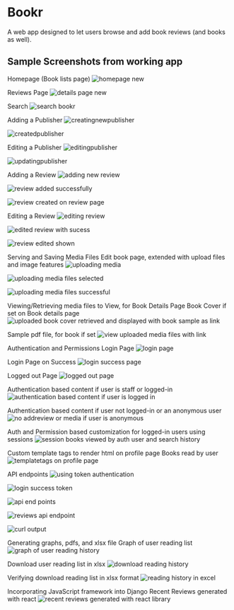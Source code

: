 # Bookr 
A web app designed to let users browse and add book reviews (and books as well). 

## Sample Screenshots from working app
Homepage (Book lists page)
![homepage new](https://github.com/natcobbinah/Bookr_Django/assets/10479361/ba9bbe01-0289-491d-b43c-3d1c9cd2a709)

Reviews Page
![details page new](https://github.com/natcobbinah/Bookr_Django/assets/10479361/43bddc92-60e5-4d98-b447-e288b098ecd6)

Search 
![search bookr](https://github.com/natcobbinah/Bookr_Django/assets/10479361/c3bd7bf0-193a-4681-be9c-869be3245cbc)

Adding a Publisher
![creatingnewpublisher](https://github.com/natcobbinah/Bookr_Django/assets/10479361/4b0f8059-1dcb-433e-8680-58eb673a9c73)

![createdpublisher](https://github.com/natcobbinah/Bookr_Django/assets/10479361/9c6921e6-74a8-491d-b700-c77da3dfba93)

Editing a Publisher
![editingpublisher](https://github.com/natcobbinah/Bookr_Django/assets/10479361/703b94ba-257f-4a6b-b344-7862570ca95f)

![updatingpublisher](https://github.com/natcobbinah/Bookr_Django/assets/10479361/56e2e094-a79c-4cf9-8523-0a7b053e872f)

Adding a Review
![adding new review](https://github.com/natcobbinah/Bookr_Django/assets/10479361/44fac1c6-14f6-4a8b-ad88-5d5b39388c73)

![review added successfully](https://github.com/natcobbinah/Bookr_Django/assets/10479361/4b89d3c4-92b4-4946-9bea-84b4ac0eac37)

![review created on review page](https://github.com/natcobbinah/Bookr_Django/assets/10479361/cb9247c8-930f-4d2a-b137-6c6da4318d52)

Editing a Review
![editing review](https://github.com/natcobbinah/Bookr_Django/assets/10479361/528f65e4-489a-4b33-8a83-03304b0eda99)

![edited review with sucess](https://github.com/natcobbinah/Bookr_Django/assets/10479361/831868f6-e9c4-4455-ae10-cb4cb7d71825)

![review edited shown](https://github.com/natcobbinah/Bookr_Django/assets/10479361/a0da8202-aaae-4815-afb8-3f394f382ce3)

Serving and Saving Media Files
Edit book page, extended with upload files and image features
![uploading media](https://github.com/natcobbinah/Bookr_Django/assets/10479361/2e74dcc6-a310-449c-bdb9-52f6c8c26156)

![uploading media files selected](https://github.com/natcobbinah/Bookr_Django/assets/10479361/204fc307-6892-4bff-9ab3-8ba89d957dda)

![uploading media files successful](https://github.com/natcobbinah/Bookr_Django/assets/10479361/f690b4c5-d554-418b-b0f8-288b36c3b332)

Viewing/Retrieving media files to View, for Book Details Page
Book Cover if set on Book details page
![uploaded book cover retrieved and displayed with book sample as link](https://github.com/natcobbinah/Bookr_Django/assets/10479361/1d9f4eb5-80dd-4e6a-b011-fb13c493032d)

Sample pdf file, for book if set
![view uploaded media files with link](https://github.com/natcobbinah/Bookr_Django/assets/10479361/0a2c9b31-2a0a-4854-b994-250f00c263fd)

Authentication and Permissions
Login Page
![login page](https://github.com/natcobbinah/Bookr_Django/assets/10479361/6fa2dbb1-ac7c-4836-a8bc-61b6e32c38b9)

Login Page on Success
![login success page](https://github.com/natcobbinah/Bookr_Django/assets/10479361/232482f1-a51b-48b3-8172-a48bee605c6a)

Logged out Page
![logged out page](https://github.com/natcobbinah/Bookr_Django/assets/10479361/fe0cc8fe-c036-414b-9e00-9d0c3d90ddc2)

Authentication based content if user is staff or logged-in
![authentication based content if user is logged in](https://github.com/natcobbinah/Bookr_Django/assets/10479361/221efadc-f29b-4865-a369-1b3a494dcde4)

Authentication based content if user not logged-in or an anonymous user
![no addreview or media if user is anonymous](https://github.com/natcobbinah/Bookr_Django/assets/10479361/0b700a05-9248-4909-a8c5-3aae461fdc4f)

Auth and Permission based customization for logged-in users using sessions
![session books viewed by auth user and search history](https://github.com/natcobbinah/Bookr_Django/assets/10479361/1e1b8dbd-32cd-4b63-8f87-19827486cc27)

Custom template tags to render html on profile page 
Books read by user
![templatetags on profile page](https://github.com/natcobbinah/Bookr_Django/assets/10479361/05813c4d-c9a5-4906-9852-14bc05ad39d8)

API endpoints
![using token authentication](https://github.com/natcobbinah/Bookr_Django/assets/10479361/f772db53-c645-4917-88e7-b4348c5db93f)

![login success token](https://github.com/natcobbinah/Bookr_Django/assets/10479361/437d062c-c3c4-49ef-a214-58cdf54fc557)

![api end points](https://github.com/natcobbinah/Bookr_Django/assets/10479361/69dbf2ba-5d82-420d-97c6-589aaa52efc3)

![reviews api endpoint](https://github.com/natcobbinah/Bookr_Django/assets/10479361/8ebfe407-6cde-4755-8ffb-a2e4b22bd650)

![curl output](https://github.com/natcobbinah/Bookr_Django/assets/10479361/cfa1d51d-a1e8-460c-b386-d07ede6ad9b0)

Generating graphs, pdfs, and xlsx file
Graph of user reading list
![graph of user reading history](https://github.com/natcobbinah/Bookr_Django/assets/10479361/29b819dc-fad1-4e90-82c9-bbe3a31f6513)

Download user reading list in xlsx
![download reading history](https://github.com/natcobbinah/Bookr_Django/assets/10479361/9617de17-d0e8-44c1-9be8-f604c81adc28)

Verifying download reading list in xlsx format
![reading history in excel](https://github.com/natcobbinah/Bookr_Django/assets/10479361/8a77e2ca-51d7-43db-9926-f86025feee9a)

Incorporating JavaScript framework into Django
Recent Reviews generated with react
![recent reviews generated with react library](https://github.com/user-attachments/assets/96207998-03a7-49bb-b0a6-110cd1fcac98)




